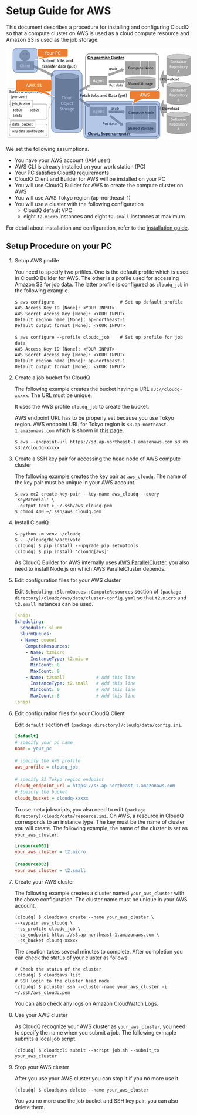 # Setup Guide for AWS

This document describes a procedure for installing and configuring CloudQ so that a compute cluster on AWS is used as a cloud compute resource and Amazon S3 is used as the job storage.

![Setup on AWS](/docs/fig_setup_aws.png)

We set the following assumptions.

- You have your AWS account (IAM user)
- AWS CLI is already installed on your work station (PC)
- Your PC satisfies CloudQ requirements
- CloudQ Client and Builder for AWS will be installed on your PC
- You will use CloudQ Builder for AWS to create the compute cluster on AWS
- You will use AWS Tokyo region (ap-northeast-1)
- You will use a cluster with the following configuration
  - CloudQ default VPC
  - eight `t2.micro` instances and eight `t2.small` instances at maximum

For detail about installation and configuration, refer to the [installation guide](/docs/INSTALLATION_GUIDE.md).


## Setup Procedure on your PC

1. Setup AWS profile

   You need to specify two prifiles.
   One is the default profile which is used in CloudQ Builder for AWS.
   The other is a profile used for accessing Amazon S3 for job data.
   The latter profile is configured as `cloudq_job` in the following example.

   ```console
   $ aws configure                         # Set up default profile
   AWS Access Key ID [None]: <YOUR INPUT>
   AWS Secret Access Key [None]: <YOUR INPUT>
   Default region name [None]: ap-northeast-1
   Default output format [None]: <YOUR INPUT>

   $ aws configure --profile cloudq_job    # Set up profile for job data
   AWS Access Key ID [None]: <YOUR INPUT>
   AWS Secret Access Key [None]: <YOUR INPUT>
   Default region name [None]: ap-northeast-1
   Default output format [None]: <YOUR INPUT>
   ```

2. Create a job bucket for CloudQ

   The following example creates the bucket having a URL `s3://cloudq-xxxxx`.
   The URL must be unique.

   It uses the AWS profile `cloudq_job` to create the bucket.

   AWS endpoint URL has to be properly set because you use Tokyo region.
   AWS endpoint URL for Tokyo region is `s3.ap-northeast-1.amazonaws.com` which is shown in [this page](https://docs.aws.amazon.com/general/latest/gr/s3.html).

   ```console
   $ aws --endpoint-url https://s3.ap-northeast-1.amazonaws.com s3 mb s3://cloudq-xxxxx
   ```

3. Create a SSH key pair for accessing the head node of AWS compute cluster

   The following example creates the key pair as `aws_cloudq`.
   The name of the key pair must be unique in your AWS account.

   ```console
   $ aws ec2 create-key-pair --key-name aws_cloudq --query 'KeyMaterial' \
   --output text > ~/.ssh/aws_cloudq.pem
   $ chmod 400 ~/.ssh/aws_cloudq.pem
   ```

4. Install CloudQ

   ```console
   $ python -m venv ~/cloudq
   $ . ~/cloudq/bin/activate
   (cloudq) $ pip install --upgrade pip setuptools
   (cloudq) $ pip install 'cloudq[aws]'
   ```

   As CloudQ Builder for AWS internally uses [AWS ParallelCluster](https://github.com/aws/aws-parallelcluster), you also need to install Node.js on which AWS ParallelCluster depends.

5. Edit configuration files for your AWS cluster

   Edit `Scheduling::SlurmQueues::ComputeResources` section of `(package directory)/cloudq/aws/data/cluster-config.yaml` so that `t2.micro` and `t2.small` instances can be used.

   ```yaml
   (snip)
   Scheduling:
     Scheduler: slurm
     SlurmQueues:
     - Name: queue1
       ComputeResources:
       - Name: t2micro
         InstanceType: t2.micro
         MinCount: 0
         MaxCount: 8
       - Name: t2small            # Add this line
         InstanceType: t2.small   # Add this line
         MinCount: 0              # Add this line
         MaxCount: 8              # Add this line
   (snip)
   ```

6. Edit configuration files for your CloudQ Client

   Edit `default` section of `(package directory)/cloudq/data/config.ini`.

   ```ini
   [default]
   # specify your pc name
   name = your_pc

   # specify the AWS profile
   aws_profile = cloudq_job

   # specify S3 Tokyo region endpoint
   cloudq_endpoint_url = https://s3.ap-northeast-1.amazonaws.com
   # Speicfy the bucket
   cloudq_bucket = cloudq-xxxxx
   ```

   To use meta jobscripts, you also need to edit `(package directory)/cloudq/data/resource.ini`.
   On AWS, a resource in CloudQ corresponds to an instance type.
   The key must be the name of cluster you will create.
   The following example, the name of the cluster is set as `your_aws_cluster`.

   ```ini
   [resource001]
   your_aws_cluster = t2.micro

   [resource002]
   your_aws_cluster = t2.small
   ```

7. Create your AWS cluster

   The following example creates a cluster named `your_aws_cluster` with the above configuration.
   The cluster name must be unique in your AWS account.

   ```console
   (cloudq) $ cloudqaws create --name your_aws_cluster \
   --keypair aws_cloudq \
   --cs_profile cloudq_job \
   --cs_endpoint https://s3.ap-northeast-1.amazonaws.com \
   --cs_bucket cloudq-xxxxx
   ```

   The creation takes several minutes to complete.
   After completion you can check the status of your cluster as follows.

   ```console
   # Check the status of the cluster
   (cloudq) $ cloudqaws list
   # SSH login to the cluster head node
   (cloudq) $ pcluster ssh --cluster-name your_aws_cluster -i ~/.ssh/aws_cloudq.pem
   ```

   You can also check any logs on Amazon CloudWatch Logs.

8. Use your AWS cluster

   As CloudQ recognize your AWS cluster as `your_aws_cluster`, you need to specify the name when you submit a job.
   The following exmaple submits a local job script.

   ```console
   (cloudq) $ cloudqcli submit --script job.sh --submit_to your_aws_cluster
   ```

9. Stop your AWS cluster

   After you use your AWS cluster you can stop it if you no more use it.

   ```console
   (cloudq) $ cloudqaws delete --name your_aws_cluster
   ```

   You you no more use the job bucket and SSH key pair, you can also delete them.
